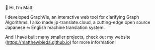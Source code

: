 👋 Hi, I’m Matt

I developed GraphVis, an interactive web tool for clarifying Graph Algorithms.
I also made jp-translate.cloud, a cutting-edge open source Japanese ⇋ English machine translation system.  

And I have built many smaller projects, check out my website (https://matthewbieda.github.io) for more information!
